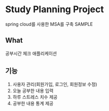 # Study Planning Project
spring cloud를 사용한 MSA를 구축 SAMPLE

## What
공부시간 체크 애플리케이션

## 기능
1. 사용자 관리(회원가입, 로그인, 회원정보 수정)
2. 오늘 공부한 내용 입력
3. 하루 스트레스 치수 제공
4. 공부한 내용 통계 제공
